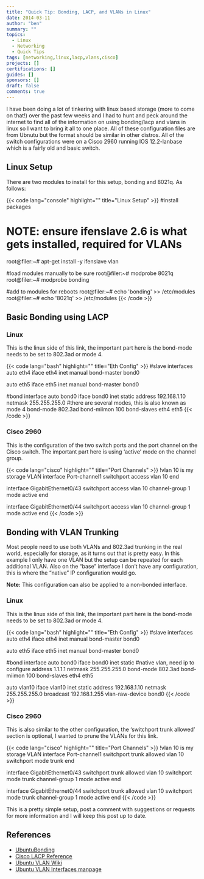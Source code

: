 ```yaml
---
title: "Quick Tip: Bonding, LACP, and VLANs in Linux"
date: 2014-03-11
author: "ben"
summary: ""
topics:  
  - Linux
  - Networking
  - Quick Tips
tags: [networking,linux,lacp,vlans,cisco]
projects: []
certifications: []
guides: []
sponsors: []
draft: false
comments: true
---
```

I have been doing a lot of tinkering with linux based storage (more to come on that!) over the past few weeks and I had to hunt and peck around the internet to find all of the information on using bonding/lacp and vlans in linux so I want to bring it all to one place.  All of these configuration files are from Ubnutu but the format should be similar in other distros.  All of the switch configurations were on a Cisco 2960 running IOS 12.2-lanbase which is a fairly old and basic switch.
<!--more-->
## Linux Setup

There are two modules to install for this setup, bonding and 8021q.  As follows:

{{< code lang="console" highlight="" title="Linux Setup" >}}
#install packages
# NOTE: ensure ifenslave 2.6 is what gets installed, required for VLANs
root@filer:~# apt-get install -y ifenslave vlan

#load modules manually to be sure
root@filer:~# modprobe 8021q
root@filer:~# modprobe bonding

#add to modules for reboots
root@filer:~# echo 'bonding' >> /etc/modules
root@filer:~# echo '8021q' >> /etc/modules
{{< /code >}}

## Basic Bonding using LACP

### Linux

This is the linux side of this link, the important part here is the bond-mode needs to be set to 802.3ad or mode 4.

{{< code lang="bash" highlight="" title="Eth Config" >}}
#slave interfaces
auto eth4
iface eth4 inet manual
bond-master bond0

auto eth5
iface eth5 inet manual
bond-master bond0

#bond interface
auto bond0
iface bond0 inet static
        address 192.168.1.10
        netmask 255.255.255.0
        #there are several modes, this is also known as mode 4
        bond-mode 802.3ad
        bond-miimon 100
        bond-slaves eth4 eth5
{{< /code >}}

### Cisco 2960

This is the configuration of the two switch ports and the port channel on the Cisco switch.  The important part here is using ‘active’ mode on the channel group.

{{< code lang="cisco" highlight="" title="Port Channels" >}}
!vlan 10 is my storage VLAN
interface Port-channel1
 switchport access vlan 10
end

interface GigabitEthernet0/43
 switchport access vlan 10
 channel-group 1 mode active
end

interface GigabitEthernet0/44
 switchport access vlan 10
 channel-group 1 mode active
end
{{< /code >}}

## Bonding with VLAN Trunking

Most people need to use both VLANs and 802.3ad trunking in the real world, especially for storage, as it turns out that is pretty easy.  In this example I only have one VLAN but the setup can be repeated for each additional VLAN.  Also on the “base” interface I don’t have any configuration, this is where the “native” IP configuration would go.

**Note:** This configuration can also be applied to a non-bonded interface.

### Linux

This is the linux side of this link, the important part here is the bond-mode needs to be set to 802.3ad or mode 4.

{{< code lang="bash" highlight="" title="Eth Config" >}}
#slave interfaces
auto eth4
iface eth4 inet manual
bond-master bond0

auto eth5
iface eth5 inet manual
bond-master bond0

#bond interface
auto bond0
iface bond0 inet static
        #native vlan, need ip to configure
        address 1.1.1.1
        netmask 255.255.255.0
        bond-mode 802.3ad
        bond-miimon 100
        bond-slaves eth4 eth5

auto vlan10
iface vlan10 inet static
        address 192.168.1.10
        netmask 255.255.255.0
        broadcast 192.168.1.255
        vlan-raw-device bond0
{{< /code >}}

### Cisco 2960

This is also similar to the other configuration, the ‘switchport trunk allowed’ section is optional, I wanted to prune the VLANs for this link.

{{< code lang="cisco" highlight="" title="Port Channels" >}}
!vlan 10 is my storage VLAN
interface Port-channel1
 switchport trunk allowed vlan 10
 switchport mode trunk
end

interface GigabitEthernet0/43
 switchport trunk allowed vlan 10
 switchport mode trunk
 channel-group 1 mode active
end

interface GigabitEthernet0/44
  switchport trunk allowed vlan 10
  switchport mode trunk
 channel-group 1 mode active
end
{{< /code >}}

This is a pretty simple setup, post a comment with suggestions or requests for more information and I will keep this post up to date.

## References

- [UbuntuBonding](https://help.ubuntu.com/community/UbuntuBonding)
- [Cisco LACP Reference](http://www.cisco.com/c/en/us/td/docs/ios/12_2sb/feature/guide/gigeth.html)
- [Ubuntu VLAN Wiki](https://wiki.ubuntu.com/vlan)
- [Ubuntu VLAN Interfaces manpage](http://manpages.ubuntu.com/manpages/hardy/man5/vlan-interfaces.5.html)
